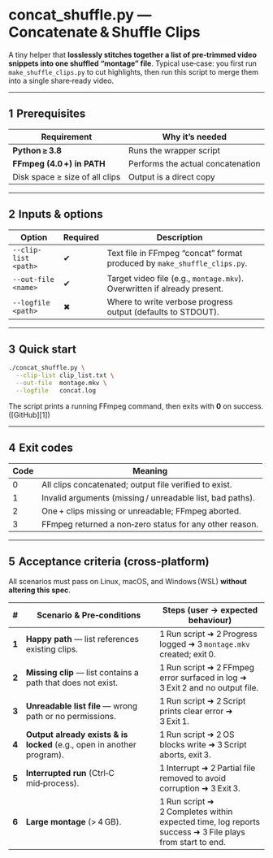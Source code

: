 # concat\_shuffle.py — Concatenate & Shuffle Clips

A tiny helper that **losslessly stitches together a list of pre‑trimmed video snippets into one shuffled “montage” file**.
Typical use‑case: you first run `make_shuffle_clips.py` to cut highlights, then run this script to merge them into a single share‑ready video.

---

## 1  Prerequisites

| Requirement                    | Why it’s needed                   |
| ------------------------------ | --------------------------------- |
| **Python ≥ 3.8**               | Runs the wrapper script           |
| **FFmpeg (4.0 +) in PATH**     | Performs the actual concatenation |
| Disk space ≥ size of all clips | Output is a direct copy           |

---

## 2  Inputs & options

| Option               | Required | Description                                                              |               |
| -------------------- | -------- | ------------------------------------------------------------------------ | ------------- |
| `--clip-list <path>` | ✔        | Text file in FFmpeg “concat” format produced by `make_shuffle_clips.py`. |               |
| `--out-file  <name>` | ✔        | Target video file (e.g., `montage.mkv`). Overwritten if already present. |               |
| `--logfile   <path>` | ✖        | Where to write verbose progress output (defaults to STDOUT).             |               |

---

## 3  Quick start

```bash
./concat_shuffle.py \
  --clip-list clip_list.txt \
  --out-file  montage.mkv \
  --logfile   concat.log
```

The script prints a running FFmpeg command, then exits with **0** on success. ([GitHub][1])

---

## 4  Exit codes

| Code | Meaning                                                   |
| ---- | --------------------------------------------------------- |
| 0    | All clips concatenated; output file verified to exist.    |
| 1    | Invalid arguments (missing / unreadable list, bad paths). |
| 2    | One + clips missing or unreadable; FFmpeg aborted.        |
| 3    | FFmpeg returned a non‑zero status for any other reason.   |

---

## 5  Acceptance criteria (cross‑platform)

All scenarios must pass on Linux, macOS, and Windows (WSL) **without altering this spec**.

| #     | Scenario & Pre‑conditions                                              | Steps (user → expected behaviour)                                                                      |
| ----- | ---------------------------------------------------------------------- | ------------------------------------------------------------------------------------------------------ |
| **1** | **Happy path** — list references existing clips.                       | 1 Run script ➜ 2 Progress logged ➜ 3 `montage.mkv` created; exit 0.                                    |
| **2** | **Missing clip** — list contains a path that does not exist.           | 1 Run script ➜ 2 FFmpeg error surfaced in log ➜ 3 Exit 2 and no output file.                           |
| **3** | **Unreadable list file** — wrong path or no permissions.               | 1 Run script ➜ 2 Script prints clear error ➜ 3 Exit 1.                                                 |
| **4** | **Output already exists & is locked** (e.g., open in another program). | 1 Run script ➜ 2 OS blocks write ➜ 3 Script aborts, exit 3.                                            |
| **5** | **Interrupted run** (Ctrl‑C mid‑process).                              | 1 Interrupt ➜ 2 Partial file removed to avoid corruption ➜ 3 Exit 3.                                   |
| **6** | **Large montage** (> 4 GB).                                            | 1 Run script ➜ 2 Completes within expected time, log reports success ➜ 3 File plays from start to end. |
